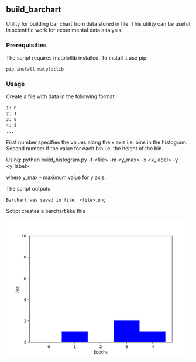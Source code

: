 ## build_barchart
Utility for building bar chart from data stored in file. This utility can be useful in scientific work for experimental data analysis.

### Prerequisities
The script requires matplotlib installed. To install it use pip:

```
pip install matplotlib
```

### Usage
Create a file with data in the following format
```
1: 0
2: 1
3: 0
4: 2
...
```
First number specifies the values along the x axis i.e. bins in the histogram. Second number if the value for each bin i.e. the height of the bin.

Using: python build_histogram.py -f \<file> -m \<y_max> -x \<x_label> -y \<y_label>

where y_max - maximum value for y axis.

The script outputs
```
Barchart was saved in file  <file>.png
```
Sctipt creates a barchart like this

![](_readme/images/barchart.png)

